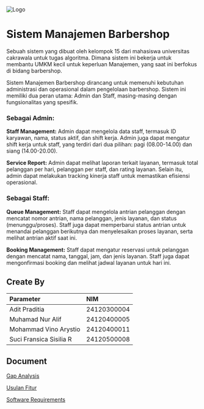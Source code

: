 
![Logo](https://www.cakrawala.ac.id/images/logo-cakrawala-black.png)


# Sistem Manajemen Barbershop
Sebuah sistem yang dibuat oleh kelompok 15 dari mahasiswa universitas cakrawala untuk tugas algoritma. Dimana sistem ini bekerja untuk membantu UMKM kecil untuk keperluan Manajemen, yang saat ini berfokus di bidang barbershop. 

Sistem Manajemen Barbershop dirancang untuk memenuhi kebutuhan administrasi dan operasional dalam pengelolaan barbershop. Sistem ini memiliki dua peran utama: Admin dan Staff, masing-masing dengan fungsionalitas yang spesifik.

### Sebagai Admin:
**Staff Management:** Admin dapat mengelola data staff, termasuk ID karyawan, nama, status aktif, dan shift kerja. Admin juga dapat mengatur shift kerja untuk staff, yang terdiri dari dua pilihan: pagi (08.00-14.00) dan siang (14.00-20.00).

**Service Report:** Admin dapat melihat laporan terkait layanan, termasuk total pelanggan per hari, pelanggan per staff, dan rating layanan. Selain itu, admin dapat melakukan tracking kinerja staff untuk memastikan efisiensi operasional.

### Sebagai Staff:
**Queue Management:** Staff dapat mengelola antrian pelanggan dengan mencatat nomor antrian, nama pelanggan, jenis layanan, dan status (menunggu/proses). Staff juga dapat memperbarui status antrian untuk menandai pelanggan berikutnya dan menyelesaikan proses layanan, serta melihat antrian aktif saat ini.

**Booking Management:** Staff dapat mengatur reservasi untuk pelanggan dengan mencatat nama, tanggal, jam, dan jenis layanan. Staff juga dapat mengonfirmasi booking dan melihat jadwal layanan untuk hari ini.

## Create By 
| Parameter | NIM                |
| :-------- |  :------------------------- |
| Adit Praditia | 24120300004 |
| Muhamad Nur Alif  | 24120400005 |
| Mohammad Vino Arystio | 24120400011 |
| Suci Fransica Sisilia R	 | 24120500008 |


## Document

[Gap Analysis](https://docs.google.com/document/d/14wih7NKG0grN8qMkHPxpm9afNuZGgkCuWnd9e0cfmLU/edit?tab=t.0)

[Usulan Fitur](https://docs.google.com/document/d/14wih7NKG0grN8qMkHPxpm9afNuZGgkCuWnd9e0cfmLU/edit?tab=t.4nijwk8c8bw)

[Software Requirements](https://docs.google.com/document/d/1dwHzmKVEFKd0lVS8fPb79uB2TCAXpAcJVPmRv8bdtIE/edit?tab=t.0)


